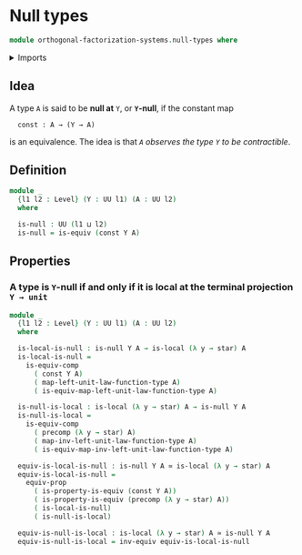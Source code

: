 # Null types

```agda
module orthogonal-factorization-systems.null-types where
```

<details><summary>Imports</summary>

```agda
open import foundation.constant-maps
open import foundation.equivalences
open import foundation.function-types
open import foundation.propositions
open import foundation.type-arithmetic-unit-type
open import foundation.unit-type
open import foundation.universe-levels

open import orthogonal-factorization-systems.local-types
```

</details>

## Idea

A type `A` is said to be **null at** `Y`, or **`Y`-null**, if the constant map

```text
  const : A → (Y → A)
```

is an equivalence. The idea is that _`A` observes the type `Y` to be
contractible_.

## Definition

```agda
module _
  {l1 l2 : Level} (Y : UU l1) (A : UU l2)
  where

  is-null : UU (l1 ⊔ l2)
  is-null = is-equiv (const Y A)
```

## Properties

### A type is `Y`-null if and only if it is local at the terminal projection `Y → unit`

```agda
module _
  {l1 l2 : Level} (Y : UU l1) (A : UU l2)
  where

  is-local-is-null : is-null Y A → is-local (λ y → star) A
  is-local-is-null =
    is-equiv-comp
      ( const Y A)
      ( map-left-unit-law-function-type A)
      ( is-equiv-map-left-unit-law-function-type A)

  is-null-is-local : is-local (λ y → star) A → is-null Y A
  is-null-is-local =
    is-equiv-comp
      ( precomp (λ y → star) A)
      ( map-inv-left-unit-law-function-type A)
      ( is-equiv-map-inv-left-unit-law-function-type A)

  equiv-is-local-is-null : is-null Y A ≃ is-local (λ y → star) A
  equiv-is-local-is-null =
    equiv-prop
      ( is-property-is-equiv (const Y A))
      ( is-property-is-equiv (precomp (λ y → star) A))
      ( is-local-is-null)
      ( is-null-is-local)

  equiv-is-null-is-local : is-local (λ y → star) A ≃ is-null Y A
  equiv-is-null-is-local = inv-equiv equiv-is-local-is-null
```
